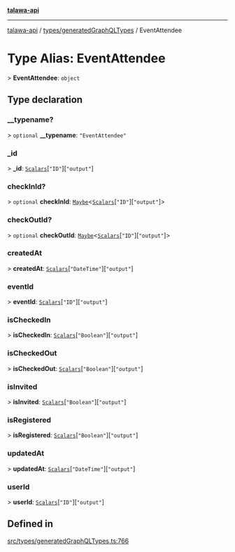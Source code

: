 [**talawa-api**](../../../README.md)

***

[talawa-api](../../../modules.md) / [types/generatedGraphQLTypes](../README.md) / EventAttendee

# Type Alias: EventAttendee

\> **EventAttendee**: `object`

## Type declaration

### \_\_typename?

\> `optional` **\_\_typename**: `"EventAttendee"`

### \_id

\> **\_id**: [`Scalars`](Scalars.md)\[`"ID"`\]\[`"output"`\]

### checkInId?

\> `optional` **checkInId**: [`Maybe`](Maybe.md)\<[`Scalars`](Scalars.md)\[`"ID"`\]\[`"output"`\]\>

### checkOutId?

\> `optional` **checkOutId**: [`Maybe`](Maybe.md)\<[`Scalars`](Scalars.md)\[`"ID"`\]\[`"output"`\]\>

### createdAt

\> **createdAt**: [`Scalars`](Scalars.md)\[`"DateTime"`\]\[`"output"`\]

### eventId

\> **eventId**: [`Scalars`](Scalars.md)\[`"ID"`\]\[`"output"`\]

### isCheckedIn

\> **isCheckedIn**: [`Scalars`](Scalars.md)\[`"Boolean"`\]\[`"output"`\]

### isCheckedOut

\> **isCheckedOut**: [`Scalars`](Scalars.md)\[`"Boolean"`\]\[`"output"`\]

### isInvited

\> **isInvited**: [`Scalars`](Scalars.md)\[`"Boolean"`\]\[`"output"`\]

### isRegistered

\> **isRegistered**: [`Scalars`](Scalars.md)\[`"Boolean"`\]\[`"output"`\]

### updatedAt

\> **updatedAt**: [`Scalars`](Scalars.md)\[`"DateTime"`\]\[`"output"`\]

### userId

\> **userId**: [`Scalars`](Scalars.md)\[`"ID"`\]\[`"output"`\]

## Defined in

[src/types/generatedGraphQLTypes.ts:766](https://github.com/PalisadoesFoundation/talawa-api/blob/832d310bae30bd8cb45fb1b44f62dd776dccc52f/src/types/generatedGraphQLTypes.ts#L766)
